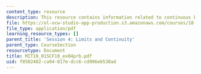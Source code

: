 ```yaml
---
content_type: resource
description: This resource contains information related to continuous but not smooth.
file: https://ol-ocw-studio-app-production.s3.amazonaws.com/courses/18-01sc-single-variable-calculus-fall-2010/f8502402ca94817edcc6cd996eb538ad_MIT18_01SCF10_ex04prb.pdf
file_type: application/pdf
learning_resource_types: []
parent_title: 'Session 4: Limits and Continuity'
parent_type: CourseSection
resourcetype: Document
title: MIT18_01SCF10_ex04prb.pdf
uid: f8502402-ca94-817e-dcc6-cd996eb538ad
---
```

